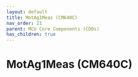 ```yaml
---
layout: default
title: MotAg1Meas (CM640C)
nav_order: 21
parent: MCU Core Components (CDDs)
has_children: true
---
```

# MotAg1Meas (CM640C)
